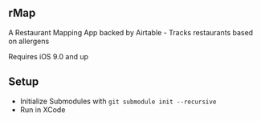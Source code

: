 rMap
---

A Restaurant Mapping App backed by Airtable - Tracks restaurants based on allergens

Requires iOS 9.0 and up

Setup
---
- Initialize Submodules with `git submodule init --recursive`
- Run in XCode
